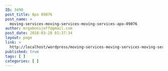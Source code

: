 ```yaml
---
ID: 3490
post_title: Apo 09076
post_name: >
  moving-services-moving-services-moving-services-apo-09076
author: mrgabonijeff@gmail.com
post_date: 2018-03-28 01:37:34
layout: page
link: >
  http://localhost/wordpress/moving-services-moving-services-moving-services-apo-09076/
published: true
tags: [ ]
categories: [ ]
---
```

